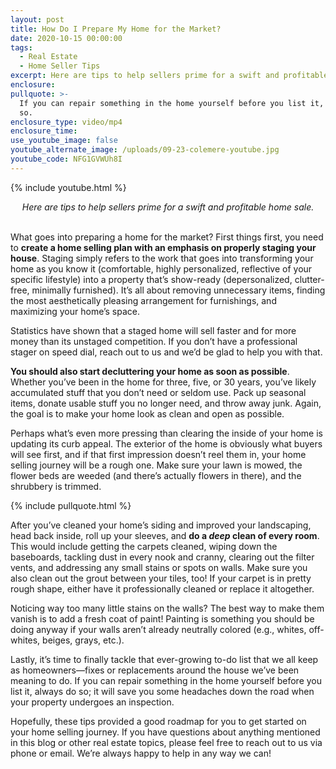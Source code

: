 ```yaml
---
layout: post
title: How Do I Prepare My Home for the Market?
date: 2020-10-15 00:00:00
tags:
  - Real Estate
  - Home Seller Tips
excerpt: Here are tips to help sellers prime for a swift and profitable home sale.
enclosure:
pullquote: >-
  If you can repair something in the home yourself before you list it, always do
  so.
enclosure_type: video/mp4
enclosure_time:
use_youtube_image: false
youtube_alternate_image: /uploads/09-23-colemere-youtube.jpg
youtube_code: NFG1GVWUh8I
---
```


{% include youtube.html %}

<center><em>Here are tips to help sellers prime for a swift and profitable home sale.</em></center>

<br>What goes into preparing a home for the market? First things first, you need to **create a home selling plan with an emphasis on properly staging your house**. Staging simply refers to the work that goes into transforming your home as you know it (comfortable, highly personalized, reflective of your specific lifestyle) into a property that’s show-ready (depersonalized, clutter-free, minimally furnished). It’s all about removing unnecessary items, finding the most aesthetically pleasing arrangement for furnishings, and maximizing your home’s space.

Statistics have shown that a staged home will sell faster and for more money than its unstaged competition. If you don’t have a professional stager on speed dial, reach out to us and we’d be glad to help you with that.

**You should also start decluttering your home as soon as possible**. Whether you’ve been in the home for three, five, or 30 years, you’ve likely accumulated stuff that you don’t need or seldom use. Pack up seasonal items, donate usable stuff you no longer need, and throw away junk. Again, the goal is to make your home look as clean and open as possible.

Perhaps what’s even more pressing than clearing the inside of your home is updating its curb appeal. The exterior of the home is obviously what buyers will see first, and if that first impression doesn’t reel them in, your home selling journey will be a rough one. Make sure your lawn is mowed, the flower beds are weeded (and there’s actually flowers in there), and the shrubbery is trimmed.

{% include pullquote.html %}

After you’ve cleaned your home’s siding and improved your landscaping, head back inside, roll up your sleeves, and **do a *deep* clean of every room**. This would include getting the carpets cleaned, wiping down the baseboards, tackling dust in every nook and cranny, clearing out the filter vents, and addressing any small stains or spots on walls. Make sure you also clean out the grout between your tiles, too\! If your carpet is in pretty rough shape, either have it professionally cleaned or replace it altogether.

Noticing way too many little stains on the walls? The best way to make them vanish is to add a fresh coat of paint\! Painting is something you should be doing anyway if your walls aren’t already neutrally colored (e.g., whites, off-whites, beiges, grays, etc.).

Lastly, it’s time to finally tackle that ever-growing to-do list that we all keep as homeowners—fixes or replacements around the house we’ve been meaning to do. If you can repair something in the home yourself before you list it, always do so; it will save you some headaches down the road when your property undergoes an inspection.

Hopefully, these tips provided a good roadmap for you to get started on your home selling journey. If you have questions about anything mentioned in this blog or other real estate topics, please feel free to reach out to us via phone or email. We’re always happy to help in any way we can\!